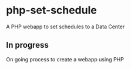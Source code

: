# php-set-schedule
A PHP webapp to set schedules to a Data Center

## In progress

On going process to create a webapp using PHP
